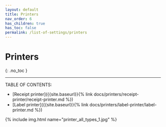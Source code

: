 ```yaml
---
layout: default
title: Printers
nav_order: 6
has_children: true
has_toc: false
permalink: /list-of-settings/printers
---
```


# Printers
{: .no_toc }

---

TABLE OF CONTENTS:
- [Receipt printer]({{site.baseurl}}{% link docs/printers/receipt-printer/receipt-printer.md %})
- [Label printer]({{site.baseurl}}{% link docs/printers/label-printer/label-printer.md %})

{% include img.html name="printer_all_types_1.jpg" %}